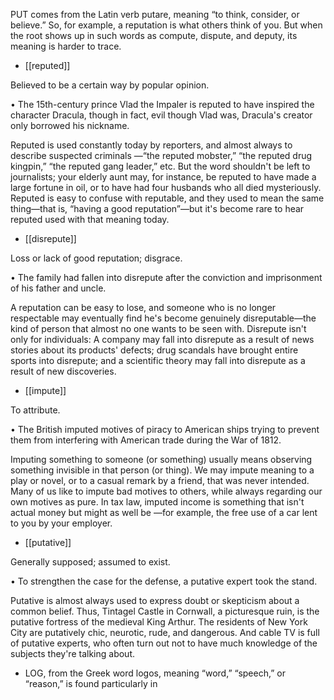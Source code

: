 PUT comes from the Latin verb putare, meaning “to think, consider, or believe.” So, for example, a
reputation  is  what  others  think  of  you.  But  when  the  root  shows  up  in  such  words  as  compute,
dispute, and deputy, its meaning is harder to trace.

- [[reputed]] 

 Believed to be a certain way by popular opinion. 

• The 15th-century prince Vlad the Impaler is reputed to have inspired the character Dracula, though
in fact, evil though Vlad was, Dracula's creator only borrowed his nickname. 

Reputed  is  used  constantly  today  by  reporters,  and  almost  always  to  describe  suspected  criminals
—“the  reputed  mobster,”  “the  reputed  drug  kingpin,”  “the  reputed  gang  leader,”  etc.  But  the  word
shouldn't be left to journalists; your elderly aunt may, for instance, be reputed to have made a large
fortune  in  oil,  or  to  have  had  four  husbands  who  all  died  mysteriously.  Reputed  is  easy  to  confuse
with reputable, and they used to mean the same thing—that is, “having a good reputation”—but it's
become rare to hear reputed used with that meaning today.

- [[disrepute]] 

 Loss or lack of good reputation; disgrace. 

• The family had fallen into disrepute after the conviction and imprisonment of his father and uncle. 

A reputation can be easy to lose, and someone who is no longer respectable may eventually find he's
become  genuinely  disreputable—the  kind  of  person  that  almost  no  one  wants  to  be  seen  with.
Disrepute  isn't  only  for  individuals:  A  company  may  fall  into  disrepute  as  a  result  of  news  stories
about its products' defects; drug scandals have brought entire sports into disrepute; and a scientific
theory may fall into disrepute as a result of new discoveries.

- [[impute]] 

 To attribute. 

•  The  British  imputed  motives  of  piracy  to  American  ships  trying  to  prevent  them  from  interfering
with American trade during the War of 1812. 

Imputing  something  to  someone  (or  something)  usually  means  observing  something  invisible  in  that
person (or thing). We may impute meaning to a play or novel, or to a casual remark by a friend, that
was never intended. Many of us like to impute bad motives to others, while always regarding our own
motives as pure. In tax law, imputed income is something that isn't actual money but might as well be
—for example, the free use of a car lent to you by your employer.

- [[putative]] 

 Generally supposed; assumed to exist. 

• To strengthen the case for the defense, a putative expert took the stand. 

Putative is almost always used to express doubt or skepticism about a common belief. Thus, Tintagel
Castle  in  Cornwall,  a  picturesque  ruin,  is  the  putative  fortress  of  the  medieval  King  Arthur.  The
residents of New York City are putatively chic, neurotic, rude, and dangerous. And cable TV is full
of  putative  experts,  who  often  turn  out  not  to  have  much  knowledge  of  the  subjects  they're  talking
about.

- LOG, from the Greek word logos, meaning “word,” “speech,” or “reason,” is found particularly in
